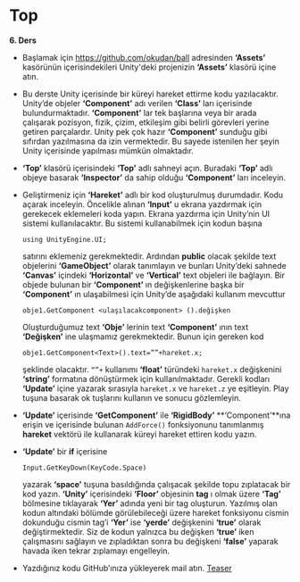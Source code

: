 # Top

**6. Ders**



  -	Başlamak için https://github.com/okudan/ball adresinden **‘Assets’** kasörünün içerisindekileri Unity'deki projenizin **‘Assets’** klasörü içine atın.
  -	Bu derste Unity içerisinde bir küreyi hareket ettirme kodu yazılacaktır. Unity’de objeler **‘Component’** adı verilen **‘Class’** ları içerisinde bulundurmaktadır. **‘Component’** lar tek başlarına veya bir arada çalışarak pozisyon, fizik, çizim, etkileşim gibi belirli görevleri yerine getiren parçalardır. Unity pek çok hazır **‘Component’** sunduğu gibi sıfırdan yazılmasına da izin vermektedir. Bu sayede istenilen her şeyin Unity içerisinde yapılması mümkün olmaktadır.
  
  -	**‘Top’** klasörü içerisindeki **‘Top’** adlı sahneyi açın. Buradaki **‘Top’** adlı objeye basarak **‘Inspector’** da sahip olduğu **‘Component’** ları inceleyin.   
  -	Geliştirmeniz için **‘Hareket’** adlı bir kod oluşturulmuş durumdadır. Kodu açarak inceleyin. Öncelikle alınan **‘Input’** u ekrana yazdırmak için gerekecek eklemeleri koda yapın. Ekrana yazdırma için Unity’nin UI sistemi kullanılacaktır. Bu sistemi kullanabilmek için kodun başına
	```
	using UnityEngine.UI;
	```
	satırını eklemeniz gerekmektedir. Ardından **public** olacak şekilde text objelerini **‘GameObject’** olarak tanımlayın ve bunları Unity’deki sahnede **‘Canvas’** içindeki **‘Horizontal’** ve **‘Vertical’** text objeleri ile bağlayın. Bir objede bulunan bir **‘Component’** ın değişkenlerine başka bir **‘Component’** ın ulaşabilmesi için Unity’de aşağıdaki kullanım mevcuttur
	```
	obje1.GetComponent <ulaşılacakcomponent> ().değişken
	```
	Oluşturduğumuz text **‘Obje’** lerinin text **‘Component’** ının text **‘Değişken’** ine ulaşmamız gerekmektedir. Bunun için gereken kod
	```
	obje1.GetComponent<Text>().text=””+hareket.x;
	```
	şeklinde olacaktır. ```“”+``` kullanımı **‘float’** türündeki ```hareket.x``` değişkenini **‘string’** formatına dönüştürmek için kullanılmaktadır. Gerekli kodları **‘Update’** içine yazarak sırasıyla ```hareket.x``` ve ```hareket.z``` ye eşitleyin. Play tuşuna basarak ok tuşlarını kullanın ve sonucu gözlemleyin.
  
  -	**‘Update’** içerisinde **‘GetComponent’** ile **‘RigidBody’** **‘Component’**ına erişin ve içerisinde bulunan ```AddForce()``` fonksiyonunu tanımlanmış **hareket** vektörü ile kullanarak küreyi hareket ettiren kodu yazın.
  -	**‘Update’** bir **if** içerisine 
	```
	Input.GetKeyDown(KeyCode.Space)
	```
	yazarak **‘space’** tuşuna basıldığında çalışacak şekilde topu zıplatacak bir kod yazın. **‘Unity’** içerisindeki **‘Floor’** objesinin **tag** ı olmak üzere **‘Tag’** bölmesine tıklayarak **‘Yer’** adında yeni bir tag oluşturun. Yazılmış olan kodun altındaki bölümde görülebileceği üzere hareket fonksiyonu cismin dokunduğu cismin tag’i **‘Yer’** ise **‘yerde’** değişkenini **‘true’** olarak değiştirmektedir. Siz de kodun yalnızca bu değişken **‘true’** iken çalışmasını sağlayın ve zıpladıktan sonra bu değişkeni **‘false’** yaparak havada iken tekrar zıplamayı engelleyin.

  
  -	Yazdığınız kodu GitHub’ınıza yükleyerek mail atın.
	[Teaser](https://www.youtube.com/watch?v=ssIYDJRGDeU&list=PLSmWeUDtr9fDKXL0UDaCEFxkb9fbQEOZH&index=3)